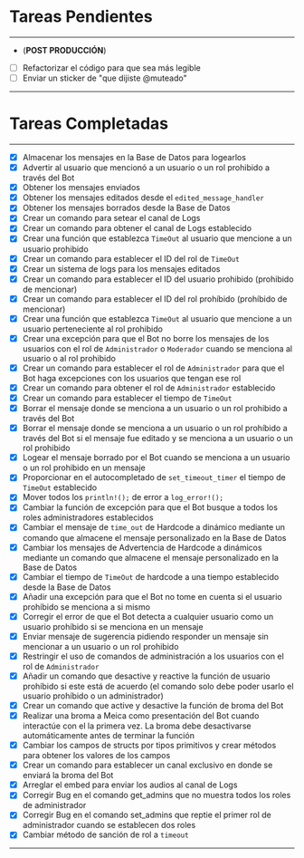 # Tareas Pendientes

---

- (**POST PRODUCCIÓN**)
- [ ] Refactorizar el código para que sea más legible
- [ ] Enviar un sticker de "que dijiste @muteado"
---

# Tareas Completadas

---
- [x] Almacenar los mensajes en la Base de Datos para logearlos
- [x] Advertir al usuario que mencionó a un usuario o un rol prohibido a través del Bot
- [x] Obtener los mensajes enviados
- [x] Obtener los mensajes editados desde el `edited_message_handler`
- [x] Obtener los mensajes borrados desde la Base de Datos
- [x] Crear un comando para setear el canal de Logs
- [x] Crear un comando para obtener el canal de Logs establecido
- [x] Crear una función que establezca `TimeOut` al usuario que mencione a un usuario prohibido
- [x] Crear un comando para establecer el ID del rol de `TimeOut`
- [x] Crear un sistema de logs para los mensajes editados
- [x] Crear un comando para establecer el ID del usuario prohibido (prohibido de mencionar)
- [x] Crear un comando para establecer el ID del rol prohíbido (prohíbido de mencionar)
- [x] Crear una función que establezca `TimeOut` al usuario que mencione a un usuario perteneciente al rol prohibido
- [x] Crear una excepción para que el Bot no borre los mensajes de los usuarios con el rol de `Administrador` o `Moderador` cuando se menciona al usuario o al rol prohibido
- [x] Crear un comando para establecer el rol de `Administrador` para que el Bot haga excepciones con los usuarios que tengan ese rol
- [x] Crear un comando para obtener el rol de `Administrador` establecido
- [x] Crear un comando para establecer el tiempo de `TimeOut`
- [x] Borrar el mensaje donde se menciona a un usuario o un rol prohibido a través del Bot
- [x] Borrar el mensaje donde se menciona a un usuario o un rol prohíbido a través del Bot si el mensaje fue editado y se menciona a un usuario o un rol prohibido
- [x] Logear el mensaje borrado por el Bot cuando se menciona a un usuario o un rol prohibido en un mensaje
- [x] Proporcionar en el autocompletado de `set_timeout_timer` el tiempo de `TimeOut` establecido
- [x] Mover todos los `println!();` de error a `log_error!();`
- [x] Cambiar la función de excepción para que el Bot busque a todos los roles administradores establecidos
- [x] Cambiar el mensaje de `time_out` de Hardcode a dinámico mediante un comando que almacene el mensaje personalizado en la Base de Datos
- [x] Cambiar los mensajes de Advertencia de Hardcode a dinámicos mediante un comando que almacene el mensaje personalizado en la Base de Datos
- [x] Cambiar el tiempo de `TimeOut` de hardcode a una tiempo establecido desde la Base de Datos
- [x] Añadir una excepción para que el Bot no tome en cuenta si el usuario prohíbido se menciona a si mismo
- [x] Corregir el error de que el Bot detecta a cualquier usuario como un usuario prohíbido si se menciona en un mensaje
- [x] Enviar mensaje de sugerencia pidiendo responder un mensaje sin mencionar a un usuario o un rol prohibido
- [x] Restringir el uso de comandos de administración a los usuarios con el rol de `Administrador`
- [x] Añadir un comando que desactive y reactive la función de usuario prohíbido si este está de acuerdo (el comando solo debe poder usarlo el usuario prohíbido o un administrador)
- [x] Crear un comando que active y desactive la función de broma del Bot
- [x] Realizar una broma a Meica como presentación del Bot cuando interactúe con el la primera vez. La broma debe desactivarse automáticamente antes de terminar la función
- [x] Cambiar los campos de structs por tipos primitivos y crear métodos para obtener los valores de los campos
- [x] Crear un comando para establecer un canal exclusivo en donde se enviará la broma del Bot
- [x] Arreglar el embed para enviar los audios al canal de Logs
- [x] Corregir Bug en el comando get_admins que no muestra todos los roles de administrador
- [x] Corregir Bug en el comando set_admins que reptie el primer rol de administrador cuando se establecen dos roles
- [x] Cambiar método de sanción de rol a `timeout`
---